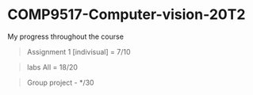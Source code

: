 # COMP9517-Computer-vision-20T2
My progress throughout the course

> Assignment 1 [indivisual] = 7/10

> labs All = 18/20

> Group project - */30
